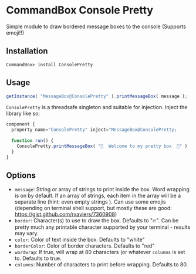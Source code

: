 ﻿# CommandBox Console Pretty

Simple module to draw bordered message boxes to the console (Supports emoji!!)

## Installation

```
CommandBox> install ConsolePretty
```

## Usage

```js
getInstance( "MessageBox@ConsolePretty" ).printMessageBox( message );
```


`ConsolePretty` is a threadsafe singleton and suitable for injection.  Inject the library like so:

```js
component {
  property name="ConsolePretty" inject="MessageBox@ConsolePretty;
  
  function run() {
    ConsolePretty.printMessageBox( "🦄  Welcome to my pretty box  🦄" )
  }
}
```
## Options
* `message`: String or array of strings to print inside the box.  Word wrapping is on by default.  If an array of strings, each item in the array will be a separate line (hint: even empty strings ).  Can use some emojis (depending on terminal shell support, but mostly these are good: https://gist.github.com/rxaviers/7360908)
* `border`: Character(s) to use to draw the box.  Defaults to "🔥".  Can be pretty much any printable character supported by your terminal - results may vary.
* `color`: Color of text inside the box.  Defaults to "white"
* `borderColor`: Color of border characters.  Defaults to "red"
* `wordwrap`: If true, will wrap at 80 characters (or whatever `columns` is set to. Defaults to true.
* `columns`: Number of characters to print before wrapping. Defaults to 80.